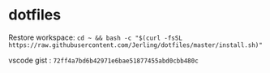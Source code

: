 # dotfiles
Restore workspace: `cd ~ && bash -c "$(curl -fsSL https://raw.githubusercontent.com/Jerling/dotfiles/master/install.sh)"`

vscode gist : `72ff4a7bd6b42971e6bae51877455abd0cbb480c`
